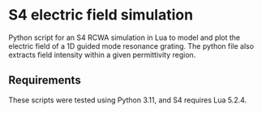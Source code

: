 # S4 electric field simulation

Python script for an S4 RCWA simulation in Lua to model and plot the electric field of a 1D guided mode resonance grating. The python file also extracts field intensity within a given permittivity region.

## Requirements
These scripts were tested using Python 3.11, and S4 requires Lua 5.2.4.